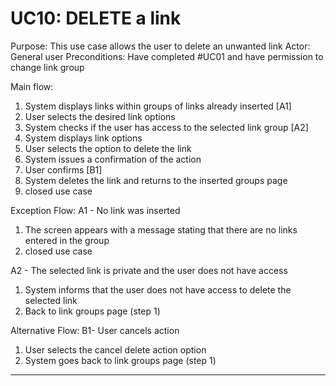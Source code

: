 # UC10: DELETE a link
Purpose: This use case allows the user to delete an unwanted link
Actor: General user
Preconditions: Have completed #UC01 and have permission to change link group
  
Main flow:
1. System displays links within groups of links already inserted [A1]
2. User selects the desired link options
3. System checks if the user has access to the selected link group [A2]
4. System displays link options
5. User selects the option to delete the link
6. System issues a confirmation of the action
7. User confirms [B1]
8. System deletes the link and returns to the inserted groups page
9. closed use case
  
Exception Flow:
A1 - No link was inserted
1. The screen appears with a message stating that there are no links entered in the group
2. closed use case
  
A2 - The selected link is private and the user does not have access
1. System informs that the user does not have access to delete the selected link
2. Back to link groups page (step 1)

Alternative Flow:
B1- User cancels action
1. User selects the cancel delete action option
2. System goes back to link groups page (step 1)

  
---------------------------------------------
